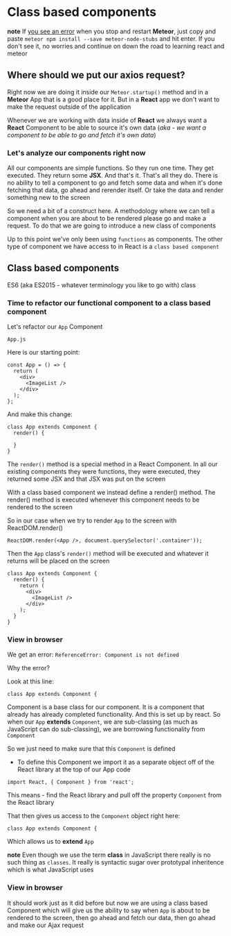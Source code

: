 # Class based components

**note** If [you see an error](https://i.imgur.com/V9hOVOm.png) when you stop and restart **Meteor**, just copy and paste `meteor npm install --save meteor-node-stubs` and hit enter. If you don't see it, no worries and continue on down the road to learning react and meteor

## Where should we put our axios request?
Right now we are doing it inside our `Meteor.startup()` method and in a **Meteor** App that is a good place for it. But in a **React** app we don't want to make the request outside of the application

Whenever we are working with data inside of **React** we always want a **React** Component to be able to source it's own data (_aka - we want a component to be able to go and fetch it's own data_)

### Let's analyze our components right now
All our components are simple functions. So they run one time. They get executed. They return some **JSX**. And that's it. That's all they do. There is no ability to tell a component to go and fetch some data and when it's done fetching that data, go ahead and rerender itself. Or take the data and render something new to the screen

So we need a bit of a construct here. A methodology where we can tell a component when you are about to be rendered please go and make a request. To do that we are going to introduce a new class of components

Up to this point we've only been using `functions` as components. The other type of component we have access to in React is a `class based component`

## Class based components
ES6 (aka ES2015 - whatever terminology you like to go with) class

### Time to refactor our functional component to a class based component

Let's refactor our `App` Component

`App.js`

Here is our starting point:

```
const App = () => {
  return (
    <div>
      <ImageList />
    </div>
  );
};
```

And make this change:

```
class App extends Component {
  render() {
    
  }
}
```

The `render()` method is a special method in a React Component. In all our existing components they were functions, they were executed, they returned some JSX and that JSX was put on the screen

With a class based component we instead define a render() method. The render() method is executed whenever this component needs to be rendered to the screen

So in our case when we try to render `App` to the screen with ReactDOM.render()

`ReactDOM.render(<App />, document.querySelector('.container'));`

Then the `App` class's `render()` method will be executed and whatever it returns will be placed on the screen

```
class App extends Component {
  render() {
    return (
      <div>
        <ImageList />
      </div>
    );
  }
}
```

### View in browser
We get an error: `ReferenceError: Component is not defined`

Why the error?

Look at this line:

`class App extends Component {`

Component is a base class for our component. It is a component that already has already completed functionality. And this is set up by react. So when our `App` **extends** `Component`, we are sub-classing (as much as JavaScript can do sub-classing), we are borrowing functionality from `Component`

So we just need to make sure that this `Component` is defined

* To define this Component we import it as a separate object off of the React library at the top of our App code

`import React, { Component } from 'react';`

This means - find the React library and pull off the property `Component` from the React library

That then gives us access to the `Component` object right here:

`class App extends Component {`

Which allows us to **extend** `App`

**note** Even though we use the term **class** in JavaScript there really is no such thing as `classes`. It really is syntactic sugar over prototypal inheritence which is what JavaScript uses

### View in browser
It should work just as it did before but now we are using a class based Component which will give us the ability to say when `App` is about to be rendered to the screen, then go ahead and fetch our data, then go ahead and make our Ajax request


